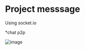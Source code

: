 <h1>Project messsage</h1>
<p>Using socket.io</p>

*chat p2p

![image](https://user-images.githubusercontent.com/70001950/133738962-1956870a-000b-488d-8682-8c9480a13031.png)

